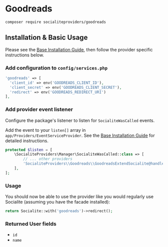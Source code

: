 # Goodreads

```bash
composer require socialiteproviders/goodreads
```

## Installation & Basic Usage

Please see the [Base Installation Guide](https://socialiteproviders.com/usage/), then follow the provider specific instructions below.

### Add configuration to `config/services.php`

```php
'goodreads' => [    
  'client_id' => env('GOODREADS_CLIENT_ID'),  
  'client_secret' => env('GOODREADS_CLIENT_SECRET'),  
  'redirect' => env('GOODREADS_REDIRECT_URI') 
],
```

### Add provider event listener

Configure the package's listener to listen for `SocialiteWasCalled` events.

Add the event to your `listen[]` array in `app/Providers/EventServiceProvider`. See the [Base Installation Guide](https://socialiteproviders.com/usage/) for detailed instructions.

```php
protected $listen = [
    \SocialiteProviders\Manager\SocialiteWasCalled::class => [
        // ... other providers
        'SocialiteProviders\\Goodreads\\GoodreadsExtendSocialite@handle',
    ],
];
```

### Usage

You should now be able to use the provider like you would regularly use Socialite (assuming you have the facade installed):

```php
return Socialite::with('goodreads')->redirect();
```

### Returned User fields

- ``id``
- ``name``

